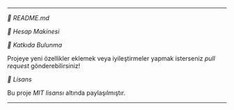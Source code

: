 
---

*📝 README.md*

*🧮 Hesap Makinesi*

*📢 Katkıda Bulunma*

Projeye yeni özellikler eklemek veya iyileştirmeler yapmak isterseniz *pull request* gönderebilirsiniz!

*📄 Lisans*

Bu proje *MIT lisansı* altında paylaşılmıştır.

---
